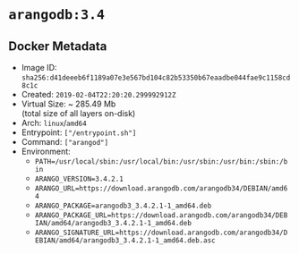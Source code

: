 # `arangodb:3.4`

## Docker Metadata

- Image ID: `sha256:d41deeeb6f1189a07e3e567bd104c82b53350b67eaadbe044fae9c1158cd8c1c`
- Created: `2019-02-04T22:20:20.299992912Z`
- Virtual Size: ~ 285.49 Mb  
  (total size of all layers on-disk)
- Arch: `linux`/`amd64`
- Entrypoint: `["/entrypoint.sh"]`
- Command: `["arangod"]`
- Environment:
  - `PATH=/usr/local/sbin:/usr/local/bin:/usr/sbin:/usr/bin:/sbin:/bin`
  - `ARANGO_VERSION=3.4.2.1`
  - `ARANGO_URL=https://download.arangodb.com/arangodb34/DEBIAN/amd64`
  - `ARANGO_PACKAGE=arangodb3_3.4.2.1-1_amd64.deb`
  - `ARANGO_PACKAGE_URL=https://download.arangodb.com/arangodb34/DEBIAN/amd64/arangodb3_3.4.2.1-1_amd64.deb`
  - `ARANGO_SIGNATURE_URL=https://download.arangodb.com/arangodb34/DEBIAN/amd64/arangodb3_3.4.2.1-1_amd64.deb.asc`

